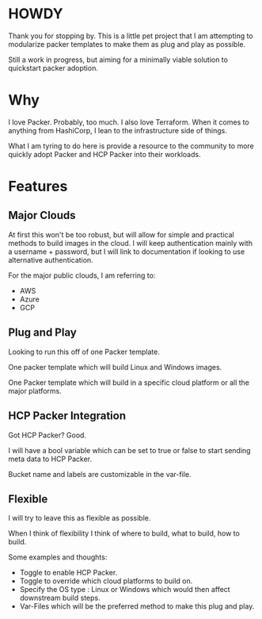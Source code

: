  # HOWDY

 Thank you for stopping by. This is a little pet project that I am attempting to modularize packer templates to make them as plug and play as possible. 

 Still a work in progress, but aiming for a minimally viable solution to quickstart packer adoption.  

 # Why

 I love Packer. Probably, too much. I also love Terraform. When it comes to anything from HashiCorp, I lean to the infrastructure side of things. 
 
 What I am tyring to do here is provide a resource to the community to more quickly adopt Packer and HCP Packer into their workloads.

 # Features

 ## Major Clouds

 At first this won't be too robust, but will allow for simple and practical methods to build images in the cloud. I will keep authentication mainly with a username + password, but I will link to documentation if looking to use alternative authentication. 

 For the major public clouds, I am referring to: 

 - AWS
 - Azure
 - GCP

 ## Plug and Play

 Looking to run this off of one Packer template. 

 One packer template which will build Linux and Windows images. 

 One Packer template which will build in a specific cloud platform or all the major platforms. 

 ## HCP Packer Integration

 Got HCP Packer? Good. 

 I will have a bool variable which can be set to true or false to start sending meta data to HCP Packer. 

 Bucket name and labels are customizable in the var-file. 
 
 ## Flexible

 I will try to leave this as flexible as possible. 

 When I think of flexibility I think of where to build, what to build, how to build. 

 Some examples and thoughts: 

 - Toggle to enable HCP Packer.
 - Toggle to override which cloud platforms to build on.
 - Specify the OS type : Linux or Windows which would then affect downstream build steps.
 - Var-Files which will be the preferred method to make this plug and play.